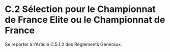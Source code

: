 # C.2 Sélection pour le Championnat de France Elite ou le Championnat de France

Se reporter à l'Article C.5.1.2 des Règlements Généraux.
